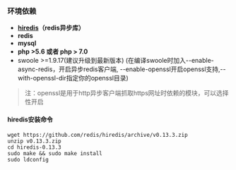 ### 环境依赖

* [**hiredis**](https://github.com/redis/hiredis)**（redis异步库）**
* **redis**
* **mysql**
* **php &gt;5.6 或者 php &gt; 7.0**
* swoole &gt;=1.9.17\(建议升级到最新版本\) \(在编译swoole时加入--enable-async-redis，开启异步redis客户端, --enable-openssl开启openssl支持,--with-openssl-dir指定你的openssl目录\)

> 注：openssl是用于http异步客户端抓取https网址时依赖的模块，可以选择性开启


#### hiredis安装命令

    wget https://github.com/redis/hiredis/archive/v0.13.3.zip
    unzip v0.13.3.zip
    cd hiredis-0.13.3
    sudo make && sudo make install
    sudo ldconfig

